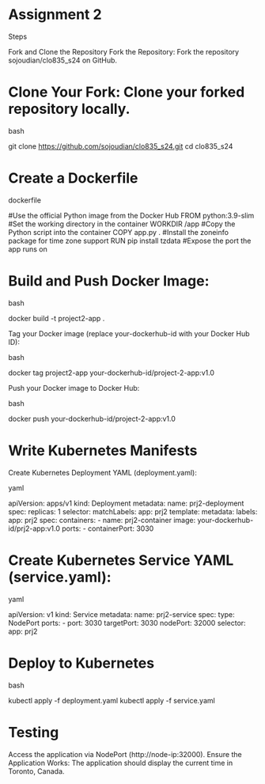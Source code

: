 # Assignment 2

Steps

  Fork and Clone the Repository
  Fork the Repository: Fork the repository sojoudian/clo835_s24 on GitHub.

# Clone Your Fork: Clone your forked repository locally.

  bash
  
  git clone https://github.com/sojoudian/clo835_s24.git
  cd clo835_s24
# Create a Dockerfile

  dockerfile
  
  #Use the official Python image from the Docker Hub
  FROM python:3.9-slim
  #Set the working directory in the container
  WORKDIR /app
  #Copy the Python script into the container
  COPY app.py .
  #Install the zoneinfo package for time zone support
  RUN pip install tzdata
  #Expose the port the app runs on
  
# Build and Push Docker Image:
  bash
  
  docker build -t project2-app .

Tag your Docker image (replace your-dockerhub-id with your Docker Hub ID):

  bash
  
  docker tag project2-app your-dockerhub-id/project-2-app:v1.0

Push your Docker image to Docker Hub:

  bash
  
  docker push your-dockerhub-id/project-2-app:v1.0

# Write Kubernetes Manifests

Create Kubernetes Deployment YAML (deployment.yaml):

  yaml
  
  apiVersion: apps/v1
  kind: Deployment
  metadata:
    name: prj2-deployment
  spec:
    replicas: 1
    selector:
      matchLabels:
        app: prj2
    template:
      metadata:
        labels:
          app: prj2
      spec:
        containers:
          - name: prj2-container
            image: your-dockerhub-id/prj2-app:v1.0
            ports:
              - containerPort: 3030

# Create Kubernetes Service YAML (service.yaml):

  yaml
  
  apiVersion: v1
  kind: Service
  metadata:
    name: prj2-service
  spec:
    type: NodePort
    ports:
      - port: 3030
        targetPort: 3030
        nodePort: 32000
    selector:
      app: prj2

# Deploy to Kubernetes

  bash
  
  kubectl apply -f deployment.yaml
  kubectl apply -f service.yaml

# Testing
Access the application via NodePort (http://node-ip:32000).
Ensure the Application Works: The application should display the current time in Toronto, Canada.
